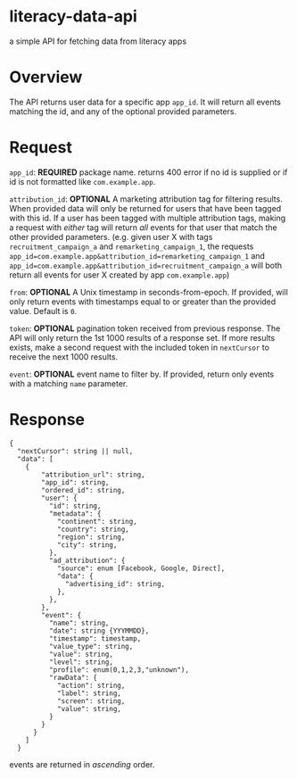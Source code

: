 # literacy-data-api
a simple API for fetching data from literacy apps

# Overview

The API returns user data for a specific app `app_id`. It will return all events matching the id, and any of the optional provided parameters.

# Request

`app_id`: **REQUIRED** package name. returns 400 error if no id is supplied or if id is not formatted like `com.example.app`.

`attribution_id`: **OPTIONAL** A marketing attribution tag for filtering results. When provided data will only be returned for users that have been tagged with this id. If a user has been tagged with multiple attribution tags, making a request with *either* tag will return *all* events for that user that match the other provided parameters. (e.g. given user X with tags `recruitment_campaign_a` and `remarketing_campaign_1`, the requests `app_id=com.example.app&attribution_id=remarketing_campaign_1` and `app_id=com.example.app&attribution_id=recruitment_campaign_a` will both return all events for user X created by app `com.example.app`)

`from`: **OPTIONAL** A Unix timestamp in seconds-from-epoch. If provided, will only return events with timestamps equal to or greater than the provided value. Default is `0`.

`token`: **OPTIONAL** pagination token received from previous response. The API will only return the 1st 1000 results of a response set. If more results exists, make a second request with the included token in `nextCursor` to receive the next 1000 results.

`event`: **OPTIONAL** event name to filter by. If provided, return only events with a matching `name` parameter.

# Response

```
{
  "nextCursor": string || null,
  "data": [
    {
        "attribution_url": string,
        "app_id": string,
        "ordered_id": string,
        "user": {
          "id": string,
          "metadata": {
            "continent": string,
            "country": string,
            "region": string,
            "city": string,
          },
          "ad_attribution": {
            "source": enum [Facebook, Google, Direct],
            "data": {
              "advertising_id": string,
            },
          },
        },
        "event": {
          "name": string,
          "date": string {YYYMMDD},
          "timestamp": timestamp,
          "value_type": string,
          "value": string,
          "level": string,
          "profile": enum(0,1,2,3,"unknown"),
          "rawData": {
            "action": string,
            "label": string,
            "screen": string,
            "value": string,
          }
        }
      }
    ]
  }
```
events are returned in *ascending* order.

